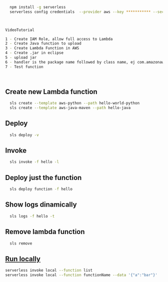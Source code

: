 
```bash
  npm install -g serverless
  serverless config credentials  --provider aws --key *********** --secret *********** --profile serverless-admin
  


VideoTutorial

1 - Create IAM Role, allow full access to Lambda
2 - Create Java function to upload
3 - Create Lambda Function in AWS
4 - Create .jar in eclipse
5 - upload jar
6 - handler is the package name followed by class name, ej com.amazonaws.lambda.demo.LambdaFunctionHandler
7 - Test function
  
  
```
Create new Lambda function
--------------------------
```bash
  sls create --template aws-python --path hello-world-python
  sls create --template aws-java-maven --path hello-java
```

Deploy
------
```bash
  sls deploy -v
```  

Invoke
------
```bash
  sls invoke -f hello -l
```  

Deploy just the function
------------------------
```bash
  sls deploy function -f hello
```  

Show logs dinamically
---------------------
```bash
  sls logs -f hello -t
```

Remove lambda function
----------------------
```bash
  sls remove
```

[Run locally](https://serverless.com/framework/docs/providers/aws/cli-reference/invoke-local/)
-----------
```bash
serverless invoke local --function list
serverless invoke local --function functionName --data '{"a":"bar"}'
```

